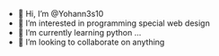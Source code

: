 - 👋 Hi, I’m @Yohann3s10
- 👀 I’m interested in programming special web design
- 🌱 I’m currently learning python ...
- 💞️ I’m looking to collaborate on anything

<!---
Yohann3s10/Yohann3s10 is a ✨ special ✨ repository because its `README.md` (this file) appears on your GitHub profile.
You can click the Preview link to take a look at your changes.
--->

